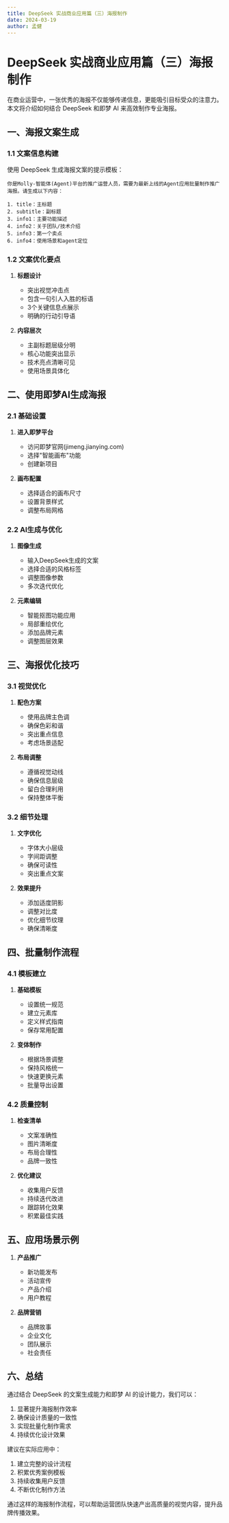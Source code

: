 ```yaml
---
title: DeepSeek 实战商业应用篇（三）海报制作
date: 2024-03-19
author: 孟健
---
```


# DeepSeek 实战商业应用篇（三）海报制作

在商业运营中，一张优秀的海报不仅能够传递信息，更能吸引目标受众的注意力。本文将介绍如何结合 DeepSeek 和即梦 AI 来高效制作专业海报。

## 一、海报文案生成

### 1.1 文案信息构建

使用 DeepSeek 生成海报文案的提示模板：
```
你是Molly-智能体(Agent)平台的推广运营人员，需要为最新上线的Agent应用批量制作推广海报。请生成以下内容：

1. title：主标题
2. subtitle：副标题
3. info1：主要功能描述
4. info2：关于团队/技术介绍
5. info3：第一个卖点
6. info4：使用场景和agent定位
```

### 1.2 文案优化要点

1. **标题设计**
   - 突出视觉冲击点
   - 包含一句引人入胜的标语
   - 3个关键信息点展示
   - 明确的行动引导语

2. **内容层次**
   - 主副标题层级分明
   - 核心功能突出显示
   - 技术亮点清晰可见
   - 使用场景具体化

## 二、使用即梦AI生成海报

### 2.1 基础设置

1. **进入即梦平台**
   - 访问即梦官网(jimeng.jianying.com)
   - 选择"智能画布"功能
   - 创建新项目

2. **画布配置**
   - 选择适合的画布尺寸
   - 设置背景样式
   - 调整布局网格

### 2.2 AI生成与优化

1. **图像生成**
   - 输入DeepSeek生成的文案
   - 选择合适的风格标签
   - 调整图像参数
   - 多次迭代优化

2. **元素编辑**
   - 智能抠图功能应用
   - 局部重绘优化
   - 添加品牌元素
   - 调整图层效果

## 三、海报优化技巧

### 3.1 视觉优化

1. **配色方案**
   - 使用品牌主色调
   - 确保色彩和谐
   - 突出重点信息
   - 考虑场景适配

2. **布局调整**
   - 遵循视觉动线
   - 确保信息层级
   - 留白合理利用
   - 保持整体平衡

### 3.2 细节处理

1. **文字优化**
   - 字体大小层级
   - 字间距调整
   - 确保可读性
   - 突出重点文案

2. **效果提升**
   - 添加适度阴影
   - 调整对比度
   - 优化细节纹理
   - 确保清晰度

## 四、批量制作流程

### 4.1 模板建立

1. **基础模板**
   - 设置统一规范
   - 建立元素库
   - 定义样式指南
   - 保存常用配置

2. **变体制作**
   - 根据场景调整
   - 保持风格统一
   - 快速更换元素
   - 批量导出设置

### 4.2 质量控制

1. **检查清单**
   - 文案准确性
   - 图片清晰度
   - 布局合理性
   - 品牌一致性

2. **优化建议**
   - 收集用户反馈
   - 持续迭代改进
   - 跟踪转化效果
   - 积累最佳实践

## 五、应用场景示例

1. **产品推广**
   - 新功能发布
   - 活动宣传
   - 产品介绍
   - 用户教程

2. **品牌营销**
   - 品牌故事
   - 企业文化
   - 团队展示
   - 社会责任

## 六、总结

通过结合 DeepSeek 的文案生成能力和即梦 AI 的设计能力，我们可以：
1. 显著提升海报制作效率
2. 确保设计质量的一致性
3. 实现批量化制作需求
4. 持续优化设计效果

建议在实际应用中：
1. 建立完整的设计流程
2. 积累优秀案例模板
3. 持续收集用户反馈
4. 不断优化制作方法

通过这样的海报制作流程，可以帮助运营团队快速产出高质量的视觉内容，提升品牌传播效果。 